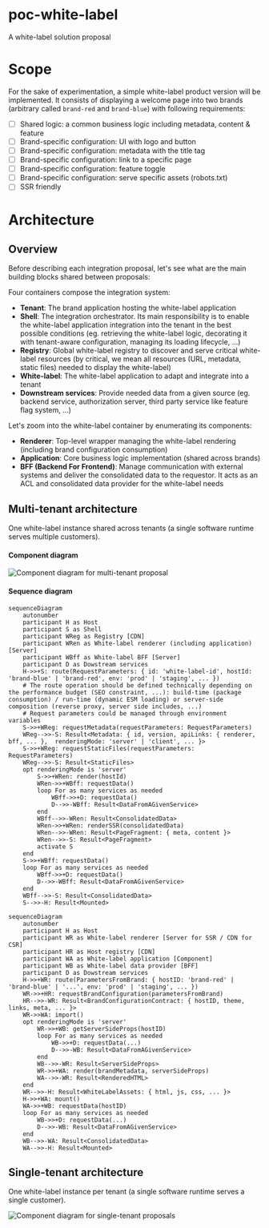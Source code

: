 # poc-white-label

A white-label solution proposal

# Scope

For the sake of experimentation, a simple white-label product version will be implemented.
It consists of displaying a welcome page into two brands (arbitrary called `brand-red` and `brand-blue`) with following requirements:

- [ ] Shared logic: a common business logic including metadata, content & feature
- [ ] Brand-specific configuration: UI with logo and button
- [ ] Brand-specific configuration: metadata with the title tag
- [ ] Brand-specific configuration: link to a specific page
- [ ] Brand-specific configuration: feature toggle
- [ ] Brand-specific configuration: serve specific assets (robots.txt)
- [ ] SSR friendly

# Architecture

## Overview

Before describing each integration proposal, let's see what are the main building blocks shared between proposals:

Four containers compose the integration system:

- **Tenant**: The brand application hosting the white-label application
- **Shell**: The integration orchestrator. Its main responsibility is to enable the white-label application integration into the tenant in the best possible conditions (eg. retrieving the white-label logic, decorating it with tenant-aware configuration, managing its loading lifecycle, ...)
- **Registry**: Global white-label registry to discover and serve critical white-label resources (by critical, we mean all resources (URL, metadata, static files) needed to display the white-label)
- **White-label**: The white-label application to adapt and integrate into a tenant
- **Downstream services**: Provide needed data from a given source (eg. backend service, authorization server, third party service like feature flag system, ...)

Let's zoom into the white-label container by enumerating its components:

- **Renderer**: Top-level wrapper managing the white-label rendering (including brand configuration consumption)
- **Application**: Core business logic implementation (shared across brands)
- **BFF (Backend For Frontend)**: Manage communication with external systems and deliver the consolidated data to the requestor. It acts as an ACL and consolidated data provider for the white-label needs

## Multi-tenant architecture

One white-label instance shared across tenants (a single software runtime serves multiple customers).

#### Component diagram

![Component diagram for multi-tenant proposal](https://user-images.githubusercontent.com/10498826/183674693-f89f8222-1b46-4bff-8c06-3f81ee74e2b5.png)

#### Sequence diagram

```mermaid
sequenceDiagram
    autonumber
    participant H as Host
    participant S as Shell
    participant WReg as Registry [CDN]
    participant WRen as White-label renderer (including application) [Server]
    participant WBff as White-label BFF [Server]
    participant D as Dowstream services
    H->>+S: route(RequestParameters: { id: 'white-label-id', hostId: 'brand-blue' | 'brand-red', env: 'prod' | 'staging', ... })
    # The route operation should be defined technically depending on the performance budget (SEO constraint, ...): build-time (package consumption) / run-time (dynamic ESM loading) or server-side composition (reverse proxy, server side includes, ...)
    # Request parameters could be managed through environment variables
    S->>+WReg: requestMetadata(requestParameters: RequestParameters)
    WReg-->>-S: Result<Metadata: { id, version, apiLinks: { renderer, bff, ... },  renderingMode: 'server' | 'client', ... }>
    S->>+WReg: requestStaticFiles(requestParameters: RequestParameters)
    WReg-->>-S: Result<StaticFiles>
    opt renderingMode is 'server'
        S->>+WRen: render(hostId)
        WRen->>+WBff: requestData()
        loop For as many services as needed
            WBff->>+D: requestData()
            D-->>-WBff: Result<DataFromAGivenService>
        end
        WBff-->>-WRen: Result<ConsolidatedData>
        WRen->>+WRen: renderSSR(consolidatedData)
        WRen-->>-WRen: Result<PageFragment: { meta, content }>
        WRen-->>-S: Result<PageFragment>
        activate S
    end
    S->>+WBff: requestData()
    loop For as many services as needed
        WBff->>+D: requestData()
        D-->>-WBff: Result<DataFromAGivenService>
    end
    WBff-->>-S: Result<ConsolidatedData>
    S-->>-H: Result<Mounted>
```

```mermaid
sequenceDiagram
    autonumber
    participant H as Host
    participant WR as White-label renderer [Server for SSR / CDN for CSR]
    participant HR as Host registry [CDN]
    participant WA as White-label application [Component]
    participant WB as White-label data provider [BFF]
    participant D as Dowstream services
    H->>+WR: route(ParametersFromBrand: { hostID: 'brand-red' | 'brand-blue' | '...', env: 'prod' | 'staging', ... })
    WR->>+HR: requestBrandConfiguration(parametersFromBrand)
    HR-->>-WR: Result<BrandConfigurationContract: { hostID, theme, links, meta, ... }>
    WR->>WA: import()
    opt renderingMode is 'server'
        WR->>+WB: getServerSideProps(hostID)
        loop For as many services as needed
            WB->>+D: requestData(...)
            D-->>-WB: Result<DataFromAGivenService>
        end
        WB-->>-WR: Result<ServerSideProps>
        WR->>+WA: render(brandMetadata, serverSideProps)
        WA-->>-WR: Result<RenderedHTML>
    end
    WR-->>-H: Result<WhiteLabelAssets: { html, js, css, ... }>
    H->>+WA: mount()
    WA->>+WB: requestData(hostID)
    loop For as many services as needed
        WB->>+D: requestData(...)
        D-->>-WB: Result<DataFromAGivenService>
    end
    WB-->>-WA: Result<ConsolidatedData>
    WA-->>-H: Result<Mounted>
```

## Single-tenant architecture

One white-label instance per tenant (a single software runtime serves a single customer).

![Component diagram for single-tenant proposals](https://user-images.githubusercontent.com/10498826/183674508-c50ffe2f-e1b1-454b-9f46-dd34c83c1923.png)
